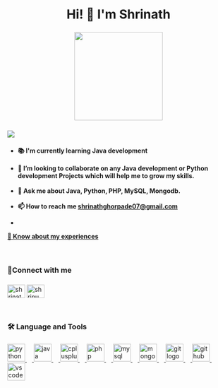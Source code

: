 <h1 align="center">Hi! 👋 I'm Shrinath</h1>

###

<div align="center">
  <img height="200" src="https://user-images.githubusercontent.com/99407071/265520684-79dbe8e4-155d-410d-9bcd-020545a559b8.gif"  />
</div>

###
<div align="left">
  <img src="https://visitor-badge.laobi.icu/badge?page_id=shrinath-ghorpade.shrinath-ghorpade&left_color=darkslategray&right_color=darkred&left_text=Profile%20views"  />
</div>


<h4 align="left"><ul><li>📚 I'm currently learning Java development<br><br></li><li>👯 I’m looking to collaborate on any Java development or Python development Projects which will help me to grow my skills.<br><br></li><li>💬 Ask me about Java, Python, PHP, MySQL, Mongodb.<br><br></li><li>📫 How to reach me <a   href="mailto:example@example.com">shrinathghorpade07@gmail.com</a></li></ul>
<ul><li></li></ul><a href="https://drive.google.com/file/d/1suV_rhOc-y4NsN5_mmSJBqzzJE7TMOPM/view?usp=drive_link">
📄 Know about my experiences</a>
</li></ul></h4>
<br>
<p align="left"></p>

###

<h3 align="left">🔎Connect with me</h3>

###
<p align="left">
<a href="https://linkedin.com/in/shrinath ghorpade" target="blank"><img align="center" src="https://raw.githubusercontent.com/rahuldkjain/github-profile-readme-generator/master/src/images/icons/Social/linked-in-alt.svg" alt="shrinath ghorpade" height="30" width="40" /></a>
<a href="https://instagram.com/shrinu_04" target="blank"><img align="center" src="https://raw.githubusercontent.com/rahuldkjain/github-profile-readme-generator/master/src/images/icons/Social/instagram.svg" alt="shrinu_04" height="30" width="40" /></a>
</p>


</br>


###

<p align="left"></p>

###

<h3 align="left">🛠 Language and Tools</h3>

###

<div align="left">
  <a href="https://docs.python.org/3/" target="_blank">
  <img src="https://cdn.jsdelivr.net/gh/devicons/devicon/icons/python/python-original.svg" height="40" alt="python logo"  />
  <img width="12" />
  <a href="https://www.java.com/en/" target="_blank">
  <img src="https://cdn.jsdelivr.net/gh/devicons/devicon/icons/java/java-original.svg" height="40" alt="java logo"  />
  <img width="12" />
  <a href="https://cplusplus.com/" target="_blank">
  <img src="https://cdn.jsdelivr.net/gh/devicons/devicon/icons/cplusplus/cplusplus-original.svg" height="40" alt="cplusplus logo"  />
  <img width="12" />
  <a href="https://www.php.net/" target="_blank">
  <img src="https://cdn.jsdelivr.net/gh/devicons/devicon/icons/php/php-original.svg" height="40" alt="php logo"  />
  <img width="12" />
  <a href="https://www.mysql.com/" target="_blank">
  <img src="https://cdn.jsdelivr.net/gh/devicons/devicon/icons/mysql/mysql-original.svg" height="40" alt="mysql logo"  />
  <img width="12" />
  <a href="https://www.mongodb.com/docs/" target="_blank"> 
  <img src="https://cdn.jsdelivr.net/gh/devicons/devicon/icons/mongodb/mongodb-original.svg" height="40" alt="mongodb logo"  />
  <img width="12" />
  <a href="https://github.com/" target="_blank">
  <img src="https://cdn.jsdelivr.net/gh/devicons/devicon/icons/git/git-original.svg" height="40" alt="git logo"  />
  <img width="12" />
  <a href="https://github.com/" target="_blank">
  <img src="https://cdn.jsdelivr.net/gh/devicons/devicon/icons/github/github-original.svg" height="40" alt="github logo"  />
  <img width="12" />
  <img src="https://cdn.jsdelivr.net/gh/devicons/devicon/icons/vscode/vscode-original.svg" height="40" alt="vscode logo"  />
</div>

###
